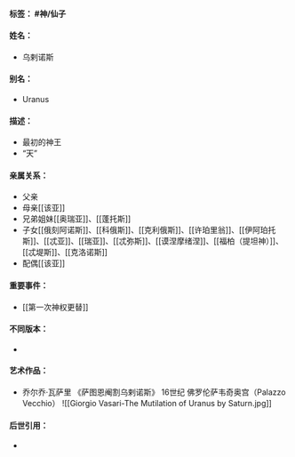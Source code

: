 #### 标签： #神/仙子
#### 姓名：
- 乌剌诺斯
#### 别名：
- Uranus
#### 描述：
- 最初的神王
- “天”
#### 亲属关系：
- 父亲
- 母亲[[该亚]]
- 兄弟姐妹[[奥瑞亚]]、[[蓬托斯]]
- 子女[[俄刻阿诺斯]]、[[科俄斯]]、[[克利俄斯]]、[[许珀里翁]]、[[伊阿珀托斯]]、[[忒亚]]、[[瑞亚]]、[[忒弥斯]]、[[谟涅摩绪涅]]、[[福柏（提坦神）]]、[[忒堤斯]]、[[克洛诺斯]]
- 配偶[[该亚]]
#### 重要事件：
- [[第一次神权更替]]
#### 不同版本：
- 
#### 艺术作品：
- 乔尔乔·瓦萨里 《萨图恩阉割乌剌诺斯》 16世纪 佛罗伦萨韦奇奥宫（Palazzo Vecchio）
![[Giorgio Vasari-The Mutilation of Uranus by Saturn.jpg]]
#### 后世引用：
- 
